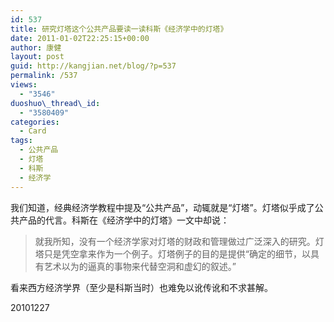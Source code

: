 ```yaml
---
id: 537
title: 研究灯塔这个公共产品要读一读科斯《经济学中的灯塔》
date: 2011-01-02T22:25:15+00:00
author: 康健
layout: post
guid: http://kangjian.net/blog/?p=537
permalink: /537
views:
  - "3546"
duoshuo\_thread\_id:
  - "3580409"
categories:
  - Card
tags:
  - 公共产品
  - 灯塔
  - 科斯
  - 经济学
---
```

我们知道，经典经济学教程中提及“公共产品”，动辄就是“灯塔”。灯塔似乎成了公共产品的代言。科斯在《经济学中的灯塔》一文中却说：

> 就我所知，没有一个经济学家对灯塔的财政和管理做过广泛深入的研究。灯塔只是凭空拿来作为一个例子。灯塔例子的目的是提供“确定的细节，以具有艺术以为的逼真的事物来代替空洞和虚幻的叙述。”

看来西方经济学界（至少是科斯当时）也难免以讹传讹和不求甚解。

20101227